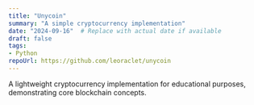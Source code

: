 ```yaml
---
title: "Unycoin"
summary: "A simple cryptocurrency implementation"
date: "2024-09-16"  # Replace with actual date if available
draft: false
tags:
- Python
repoUrl: https://github.com/leoraclet/unycoin
---
```

A lightweight cryptocurrency implementation for educational purposes, demonstrating core blockchain concepts.
